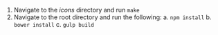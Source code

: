 1. Navigate to the *icons* directory and run `make`
2. Navigate to the root directory and run the following:
    a. `npm install`
    b. `bower install`
    c. `gulp build`
